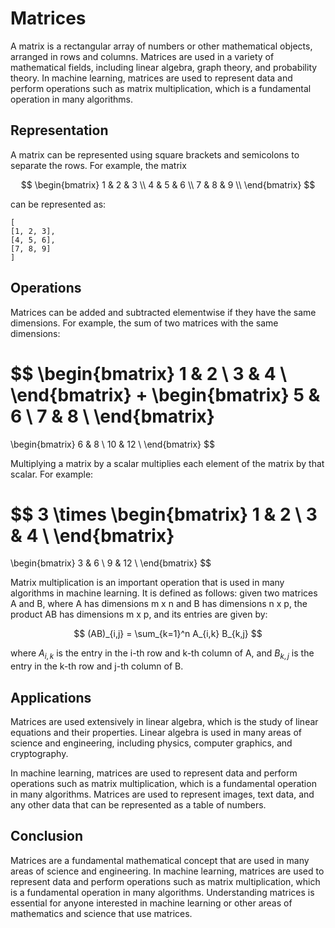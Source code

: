# Matrices

A matrix is a rectangular array of numbers or other mathematical objects, arranged in rows and columns. Matrices are used in a variety of mathematical fields, including linear algebra, graph theory, and probability theory. In machine learning, matrices are used to represent data and perform operations such as matrix multiplication, which is a fundamental operation in many algorithms.

## Representation

A matrix can be represented using square brackets and semicolons to separate the rows. For example, the matrix

$$
\begin{bmatrix}
1 & 2 & 3 \\
4 & 5 & 6 \\
7 & 8 & 9 \\
\end{bmatrix}
$$

can be represented as:

```
[
[1, 2, 3],
[4, 5, 6],
[7, 8, 9]
]
```

## Operations

Matrices can be added and subtracted elementwise if they have the same dimensions. For example, the sum of two matrices with the same dimensions:

$$
\begin{bmatrix}
1 & 2 \\
3 & 4 \\
\end{bmatrix}
+
\begin{bmatrix}
5 & 6 \\
7 & 8 \\
\end{bmatrix}
=
\begin{bmatrix}
6 & 8 \\
10 & 12 \\
\end{bmatrix}
$$

Multiplying a matrix by a scalar multiplies each element of the matrix by that scalar. For example:

$$
3 \times
\begin{bmatrix}
1 & 2 \\
3 & 4 \\
\end{bmatrix}
=
\begin{bmatrix}
3 & 6 \\
9 & 12 \\
\end{bmatrix}
$$

Matrix multiplication is an important operation that is used in many algorithms in machine learning. It is defined as follows: given two matrices A and B, where A has dimensions m x n and B has dimensions n x p, the product AB has dimensions m x p, and its entries are given by:

$$
(AB)_{i,j} = \sum_{k=1}^n A_{i,k} B_{k,j}
$$

where $A_{i,k}$ is the entry in the i-th row and k-th column of A, and $B_{k,j}$ is the entry in the k-th row and j-th column of B. 

## Applications

Matrices are used extensively in linear algebra, which is the study of linear equations and their properties. Linear algebra is used in many areas of science and engineering, including physics, computer graphics, and cryptography.

In machine learning, matrices are used to represent data and perform operations such as matrix multiplication, which is a fundamental operation in many algorithms. Matrices are used to represent images, text data, and any other data that can be represented as a table of numbers.

## Conclusion

Matrices are a fundamental mathematical concept that are used in many areas of science and engineering. In machine learning, matrices are used to represent data and perform operations such as matrix multiplication, which is a fundamental operation in many algorithms. Understanding matrices is essential for anyone interested in machine learning or other areas of mathematics and science that use matrices.
